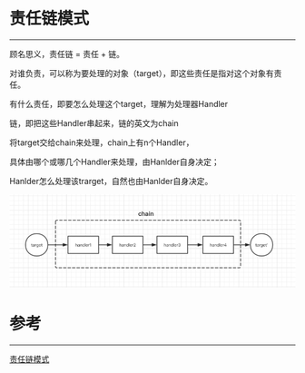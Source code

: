 # 责任链模式

---

顾名思义，责任链 = 责任 + 链。

对谁负责，可以称为要处理的对象（target），即这些责任是指对这个对象有责任。

有什么责任，即要怎么处理这个target，理解为处理器Handler

链，即把这些Handler串起来，链的英文为chain

将target交给chain来处理，chain上有n个Handler，

具体由哪个或哪几个Handler来处理，由Hanlder自身决定；

Hanlder怎么处理该trarget，自然也由Hanlder自身决定。



![](/assets/责任链流程示意图.png)



























# 参考

---

[责任链模式](http://www.runoob.com/design-pattern/chain-of-responsibility-pattern.html)



